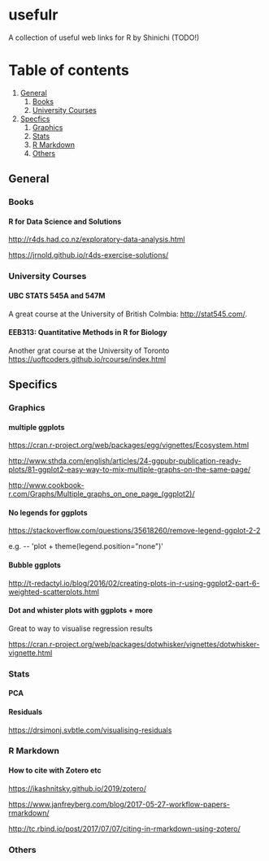 # usefulr

A collection of useful web links for R by Shinichi (TODO!)

# Table of contents
1. [General](#general)
    1. [Books](#books)
    2. [University Courses](#university_courses)
2. [Specfics](#specfics)
    1. [Graphics](#graphics)
    2. [Stats](#stats)
    3. [R Markdown](#r_markdown)
    4. [Others](#others)



## General <a name="general"></a>

### Books <a name="books"></a>

#### R for Data Science and Solutions

<http://r4ds.had.co.nz/exploratory-data-analysis.html>

<https://jrnold.github.io/r4ds-exercise-solutions/>

### University Courses <a name="university_courses"></a>

#### UBC STATS 545A and 547M

A great course at the University of British Colmbia: <http://stat545.com/>. 

#### EEB313: Quantitative Methods in R for Biology

Another grat course at the University of Toronto <https://uoftcoders.github.io/rcourse/index.html>

## Specifics <a name="specifics"></a>


### Graphics <a name="graphics"></a>

#### multiple ggplots

<https://cran.r-project.org/web/packages/egg/vignettes/Ecosystem.html>

<http://www.sthda.com/english/articles/24-ggpubr-publication-ready-plots/81-ggplot2-easy-way-to-mix-multiple-graphs-on-the-same-page/>

<http://www.cookbook-r.com/Graphs/Multiple_graphs_on_one_page_(ggplot2)/>

#### No legends for ggplots

<https://stackoverflow.com/questions/35618260/remove-legend-ggplot-2-2>

e.g. -- 'plot + theme(legend.position="none")'

#### Bubble ggplots

<http://t-redactyl.io/blog/2016/02/creating-plots-in-r-using-ggplot2-part-6-weighted-scatterplots.html>

#### Dot and whister plots with ggplots + more

Great to way to visualise regression results

<https://cran.r-project.org/web/packages/dotwhisker/vignettes/dotwhisker-vignette.html>






### Stats <a name="stats"></a>

#### PCA 


#### Residuals

<https://drsimonj.svbtle.com/visualising-residuals>


### R Markdown <a name="r_markdown"></a>

#### How to cite with Zotero etc

<https://ikashnitsky.github.io/2019/zotero/>

<https://www.janfreyberg.com/blog/2017-05-27-workflow-papers-rmarkdown/>

<http://tc.rbind.io/post/2017/07/07/citing-in-rmarkdown-using-zotero/>

### Others <a name="others"></a>





